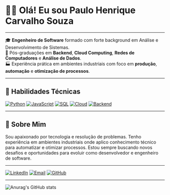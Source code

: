 
# 👨‍💻 Olá! Eu sou  Paulo Henrique Carvalho Souza


---

🎓 **Engenheiro de Software** formado com forte background em Análise e Desenvolvimento de Sistemas.  
🎯 Pós-graduações em **Backend**, **Cloud Computing**, **Redes de Computadores** e **Análise de Dados**.  
🏭 Experiência prática em ambientes industriais com foco em **produção**, **automação** e **otimização de processos**.

---

## 🚀 Habilidades Técnicas

[![Python](https://img.shields.io/badge/Python-3776AB?logo=python&logoColor=white&style=for-the-badge)](https://www.python.org)
[![JavaScript](https://img.shields.io/badge/JavaScript-F7DF1E?logo=javascript&logoColor=black&style=for-the-badge)](https://developer.mozilla.org/pt-BR/docs/Web/JavaScript)
[![SQL](https://img.shields.io/badge/SQL-336791?logo=postgresql&logoColor=white&style=for-the-badge)](https://www.postgresql.org)
[![Cloud](https://img.shields.io/badge/Cloud_Computing-4285F4?logo=googlecloud&logoColor=white&style=for-the-badge)](https://cloud.google.com/)
[![Backend](https://img.shields.io/badge/Backend-6DB33F?logo=node.js&logoColor=white&style=for-the-badge)](https://nodejs.org)

---

## 🧠 Sobre Mim

Sou apaixonado por tecnologia e resolução de problemas. Tenho experiência em ambientes industriais onde aplico conhecimento técnico para automatizar e otimizar processos. Estou sempre buscando novos desafios e oportunidades para evoluir como desenvolvedor e engenheiro de software.

---
[![LinkedIn](https://img.shields.io/badge/LinkedIn-blue?logo=linkedin&style=for-the-badge)](https://linkedin.com/in/ophsouza)
[![Email](https://img.shields.io/badge/Email-red?logo=gmail&style=for-the-badge)](mailto:ophsouza@hotmail.com)
[![GitHub](https://img.shields.io/badge/GitHub-000?logo=github&style=for-the-badge)](https://github.com/ophsouza)

---

![Anurag's GitHub stats](https://github-readme-stats.vercel.app/api?username=ophsouza&theme=dark&show_icons=true)
